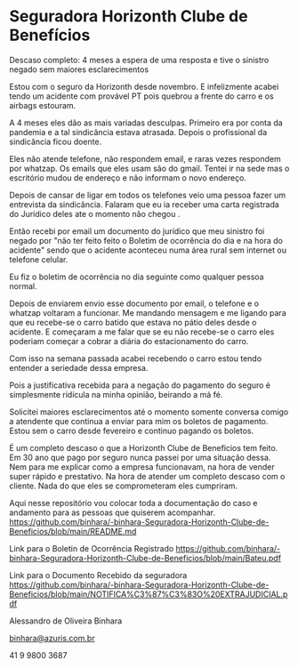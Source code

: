 
# Seguradora Horizonth Clube de Benefícios

Descaso completo: 4 meses a espera de uma resposta e tive o sinistro negado sem maiores esclarecimentos

Estou com o seguro da Horizonth desde novembro. E infelizmente acabei tendo um acidente com provável PT pois quebrou a frente do carro e os airbags estouram. 

A 4 meses eles dão as mais variadas desculpas. Primeiro era por conta da pandemia e a tal sindicância estava atrasada. Depois o profissional da sindicância ficou doente. 

Eles não atende telefone, não respondem email, e raras vezes  respondem por whatzap. Os emails que eles usam são do gmail.
Tentei ir na sede mas o escritório mudou de endereço e não informam o novo endereço. 

Depois de cansar de ligar em todos os telefones veio uma pessoa fazer um entrevista da sindicância. 
Falaram que eu ia receber uma carta registrada do Jurídico deles ate o momento não chegou . 

Então recebi por email um documento do jurídico que meu sinistro foi negado por "não ter feito  feito o Boletim de ocorrência do dia e na hora do acidente" sendo que o acidente aconteceu numa área rural sem internet ou telefone celular.

Eu fiz o boletim de ocorrência no dia seguinte como qualquer pessoa normal. 

Depois de enviarem envio esse documento por email, o telefone e o whatzap voltaram a funcionar. Me mandando mensagem e me ligando para que eu recebe-se o carro batido que estava no pátio deles desde o acidente. E começaram a me falar que se eu não recebe-se o carro eles poderiam começar a cobrar a diária do estacionamento do carro. 

Com isso na semana passada acabei recebendo o carro estou tendo entender a seriedade dessa empresa. 

Pois a justificativa recebida para a negação do pagamento do seguro é  simplesmente ridícula na minha opinião, beirando a má fé. 

Solicitei maiores esclarecimentos até o momento somente conversa comigo a atendente que continua a enviar para mim os boletos de pagamento. 
Estou sem o carro desde fevereiro e continuo pagando os boletos. 

É um completo descaso o que a Horizonth Clube de Benefícios tem feito. Em 30 ano que pago por seguro nunca passei por uma situação dessa. Nem para me explicar como a empresa funcionavam, na hora de vender super rápido e prestativo. Na hora de atender um completo descaso com o cliente. Nada do que eles se comprometeram eles cumpriram. 

Aqui nesse repositório vou colocar toda a documentação do caso  e andamento para as pessoas que quiserem acompanhar.
https://github.com/binhara/-binhara-Seguradora-Horizonth-Clube-de-Beneficios/blob/main/README.md

Link para o Boletin de Ocorrência Registrado
https://github.com/binhara/-binhara-Seguradora-Horizonth-Clube-de-Beneficios/blob/main/Bateu.pdf

Link para o Documento Recebido da seguradora
https://github.com/binhara/-binhara-Seguradora-Horizonth-Clube-de-Beneficios/blob/main/NOTIFICA%C3%87%C3%83O%20EXTRAJUDICIAL.pdf



Alessandro de Oliveira Binhara

binhara@azuris.com.br

41 9 9800 3687
